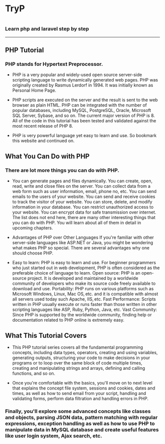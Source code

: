 # TryP 
#
### Learn php and laravel step by step 
<hr>

## PHP Tutorial

### PHP stands for Hypertext Preprocessor. 

* PHP is a very popular and widely-used open source server-side scripting language to write dynamically generated web pages. PHP was originally created by Rasmus Lerdorf in 1994. It was initially known as Personal Home Page.

* PHP scripts are executed on the server and the result is sent to the web browser as plain HTML. PHP can be integrated with the number of popular databases, including MySQL, PostgreSQL, Oracle, Microsoft SQL Server, Sybase, and so on. The current major version of PHP is 8. All of the code in this tutorial has been tested and validated against the most recent release of PHP 8.

* PHP is very powerful language yet easy to learn and use. So bookmark this website and continued on.


## What You Can Do with PHP

### There are lot more things you can do with PHP.

* You can generate pages and files dynamically.
You can create, open, read, write and close files on the server.
You can collect data from a web form such as user information, email, phone no, etc.
You can send emails to the users of your website.
You can send and receive cookies to track the visitor of your website.
You can store, delete, and modify information in your database.
You can restrict unauthorized access to your website.
You can encrypt data for safe transmission over internet.
The list does not end here, there are many other interesting things that you can do with PHP. You will learn about all of them in detail in upcoming chapters.


* Advantages of PHP over Other Languages
If you're familiar with other server-side languages like ASP.NET or Java, you might be wondering what makes PHP so special. There are several advantages why one should choose PHP.

* Easy to learn: PHP is easy to learn and use. For beginner programmers who just started out in web development, PHP is often considered as the preferable choice of language to learn.
Open source: PHP is an open-source project. It is developed and maintained by a worldwide community of developers who make its source code freely available to download and use.
Portability: PHP runs on various platforms such as Microsoft Windows, Linux, Mac OS, etc. and it is compatible with almost all servers used today such Apache, IIS, etc.
Fast Performance: Scripts written in PHP usually execute or runs faster than those written in other scripting languages like ASP, Ruby, Python, Java, etc.
Vast Community: Since PHP is supported by the worldwide community, finding help or documentation related to PHP online is extremely easy.

## What This Tutorial Covers
* This PHP tutorial series covers all the fundamental programming concepts, including data types, operators, creating and using variables, generating outputs, structuring your code to make decisions in your programs or to loop over the same block of code multiple times, creating and manipulating strings and arrays, defining and calling functions, and so on.

* Once you're comfortable with the basics, you'll move on to next level that explains the concept file system, sessions and cookies, dates and times, as well as how to send email from your script, handling and validating forms, perform data filtration and handling errors in PHP.

### Finally, you'll explore some advanced concepts like classes and objects, parsing JSON data, pattern matching with regular expressions, exception handling as well as how to use PHP to manipulate data in MySQL database and create useful features like user login system, Ajax search, etc.